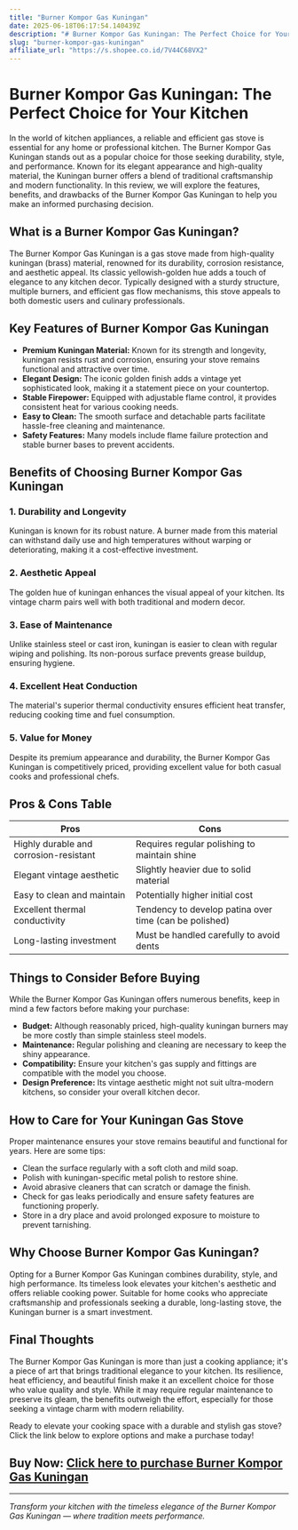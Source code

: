 ```yaml
---
title: "Burner Kompor Gas Kuningan"
date: 2025-06-18T06:17:54.140439Z
description: "# Burner Kompor Gas Kuningan: The Perfect Choice for Your Kitchen..."
slug: "burner-kompor-gas-kuningan"
affiliate_url: "https://s.shopee.co.id/7V44C68VX2"
---
```

# Burner Kompor Gas Kuningan: The Perfect Choice for Your Kitchen

In the world of kitchen appliances, a reliable and efficient gas stove is essential for any home or professional kitchen. The Burner Kompor Gas Kuningan stands out as a popular choice for those seeking durability, style, and performance. Known for its elegant appearance and high-quality material, the Kuningan burner offers a blend of traditional craftsmanship and modern functionality. In this review, we will explore the features, benefits, and drawbacks of the Burner Kompor Gas Kuningan to help you make an informed purchasing decision.

## What is a Burner Kompor Gas Kuningan?

The Burner Kompor Gas Kuningan is a gas stove made from high-quality kuningan (brass) material, renowned for its durability, corrosion resistance, and aesthetic appeal. Its classic yellowish-golden hue adds a touch of elegance to any kitchen decor. Typically designed with a sturdy structure, multiple burners, and efficient gas flow mechanisms, this stove appeals to both domestic users and culinary professionals.

## Key Features of Burner Kompor Gas Kuningan

- **Premium Kuningan Material:** Known for its strength and longevity, kuningan resists rust and corrosion, ensuring your stove remains functional and attractive over time.
- **Elegant Design:** The iconic golden finish adds a vintage yet sophisticated look, making it a statement piece on your countertop.
- **Stable Firepower:** Equipped with adjustable flame control, it provides consistent heat for various cooking needs.
- **Easy to Clean:** The smooth surface and detachable parts facilitate hassle-free cleaning and maintenance.
- **Safety Features:** Many models include flame failure protection and stable burner bases to prevent accidents.

## Benefits of Choosing Burner Kompor Gas Kuningan

### 1. Durability and Longevity

Kuningan is known for its robust nature. A burner made from this material can withstand daily use and high temperatures without warping or deteriorating, making it a cost-effective investment.

### 2. Aesthetic Appeal

The golden hue of kuningan enhances the visual appeal of your kitchen. Its vintage charm pairs well with both traditional and modern decor.

### 3. Ease of Maintenance

Unlike stainless steel or cast iron, kuningan is easier to clean with regular wiping and polishing. Its non-porous surface prevents grease buildup, ensuring hygiene.

### 4. Excellent Heat Conduction

The material's superior thermal conductivity ensures efficient heat transfer, reducing cooking time and fuel consumption.

### 5. Value for Money

Despite its premium appearance and durability, the Burner Kompor Gas Kuningan is competitively priced, providing excellent value for both casual cooks and professional chefs.

## Pros & Cons Table

| Pros                                      | Cons                                          |
|-------------------------------------------|-----------------------------------------------|
| Highly durable and corrosion-resistant  | Requires regular polishing to maintain shine |
| Elegant vintage aesthetic               | Slightly heavier due to solid material     |
| Easy to clean and maintain             | Potentially higher initial cost           |
| Excellent thermal conductivity           | Tendency to develop patina over time (can be polished) |
| Long-lasting investment                | Must be handled carefully to avoid dents   |

## Things to Consider Before Buying

While the Burner Kompor Gas Kuningan offers numerous benefits, keep in mind a few factors before making your purchase:

- **Budget:** Although reasonably priced, high-quality kuningan burners may be more costly than simple stainless steel models.
- **Maintenance:** Regular polishing and cleaning are necessary to keep the shiny appearance.
- **Compatibility:** Ensure your kitchen's gas supply and fittings are compatible with the model you choose.
- **Design Preference:** Its vintage aesthetic might not suit ultra-modern kitchens, so consider your overall kitchen decor.

## How to Care for Your Kuningan Gas Stove

Proper maintenance ensures your stove remains beautiful and functional for years. Here are some tips:

- Clean the surface regularly with a soft cloth and mild soap.
- Polish with kuningan-specific metal polish to restore shine.
- Avoid abrasive cleaners that can scratch or damage the finish.
- Check for gas leaks periodically and ensure safety features are functioning properly.
- Store in a dry place and avoid prolonged exposure to moisture to prevent tarnishing.

## Why Choose Burner Kompor Gas Kuningan?

Opting for a Burner Kompor Gas Kuningan combines durability, style, and high performance. Its timeless look elevates your kitchen's aesthetic and offers reliable cooking power. Suitable for home cooks who appreciate craftsmanship and professionals seeking a durable, long-lasting stove, the Kuningan burner is a smart investment.

## Final Thoughts

The Burner Kompor Gas Kuningan is more than just a cooking appliance; it's a piece of art that brings traditional elegance to your kitchen. Its resilience, heat efficiency, and beautiful finish make it an excellent choice for those who value quality and style. While it may require regular maintenance to preserve its gleam, the benefits outweigh the effort, especially for those seeking a vintage charm with modern reliability.

Ready to elevate your cooking space with a durable and stylish gas stove? Click the link below to explore options and make a purchase today!

## Buy Now: [Click here to purchase Burner Kompor Gas Kuningan](https://s.shopee.co.id/7V44C68VX2)

---

*Transform your kitchen with the timeless elegance of the Burner Kompor Gas Kuningan — where tradition meets performance.*